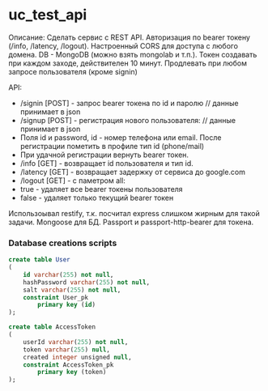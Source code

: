 uc_test_api
===========

Описание:
Сделать сервис с REST API. Авторизация по bearer токену (/info, /latency, /logout).
Настроенный CORS для доступа с любого домена. DB - MongoDB (можно взять mongolab и т.п.). Токен создавать при каждом заходе, действителен 10 минут. Продлевать при любом запросе пользователя (кроме signin)

 API:
* /signin [POST] - запрос bearer токена по id и паролю // данные принимает в json
* /signup [POST] - регистрация нового пользователя: // данные принимает в json
 * Поля id и password, id - номер телефона или email. После регистрации пометить в профиле тип id (phone/mail)
 * При удачной регистрации вернуть bearer токен.
* /info [GET] - возвращает id пользователя и тип id.
* /latency [GET] - возвращает задержку от сервиса до google.com
* /logout [GET] - с паметром all:
 * true - удаляет все bearer токены пользователя
 * false - удаляет только текущий bearer токен

Использоывал restify, т.к. посчитал express слишком жирным для такой задачи. Mongoose для БД. Passport и passport-http-bearer для токена.

### Database creations scripts

~~~~ sql
create table User
(
	id varchar(255) not null,
	hashPassword varchar(255) not null,
	salt varchar(255) not null,
	constraint User_pk
		primary key (id)
);

create table AccessToken
(
	userId varchar(255) not null,
	token varchar(255) null,
	created integer unsigned null,
	constraint AccessToken_pk
		primary key (token)
);



~~~~